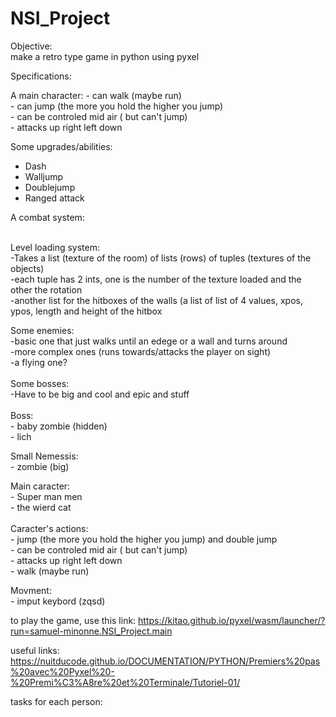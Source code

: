 # NSI_Project

Objective:</br>
make a retro type game in python using pyxel

Specifications:</br>

A main character:
    - can walk (maybe run)</br>
    - can jump (the more you hold the higher you jump)</br>
    - can be controled mid air ( but can't jump)</br>
    - attacks up right left down</br>

    
    
Some upgrades/abilities:
- Dash
- Walljump
- Doublejump
- Ranged attack

A combat system:</br>
</br>

Level loading system:</br>
    -Takes a list (texture of the room) of lists (rows) of tuples (textures of the objects)</br>
    -each tuple has 2 ints, one is the number of the texture loaded and the other the rotation</br>
    -another list for the hitboxes of the walls (a list of list of 4 values, xpos, ypos, length and height of the hitbox</br>

Some enemies:</br>
    -basic one that just walks until an edege or a wall and turns around</br>
    -more complex ones (runs towards/attacks the player on sight)</br>
    -a flying one?</br>
    </br>
Some bosses:</br>
    -Have to be big and cool and epic and stuff</br>
    </br>
Boss:</br>
    - baby zombie (hidden)</br>
    - lich</br>

Small Nemessis:</br>
               - zombie (big)</br>
               
 Main caracter:</br>
              - Super man men</br>
              - the wierd cat </br>
              </br>
      Caracter's actions:</br>
                         - jump (the more you hold the higher you jump) and double jump</br>
                         - can be controled mid air ( but can't jump)</br>
                         - attacks up right left down</br>
                         - walk (maybe run)</br>
                         
                         
      
              
 Movment:</br>
        - imput keybord (zqsd)</br>
             
        

to play the game, use this link: https://kitao.github.io/pyxel/wasm/launcher/?run=samuel-minonne.NSI_Project.main 

useful links:
https://nuitducode.github.io/DOCUMENTATION/PYTHON/Premiers%20pas%20avec%20Pyxel%20-%20Premi%C3%A8re%20et%20Terminale/Tutoriel-01/
</br>

tasks for each person:</br>


